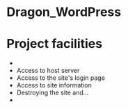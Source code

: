 # Dragon_WordPress


# Project facilities
*
* Access to host server
* Access to the site's login page
* Access to site information
* Destroying the site and...
*
